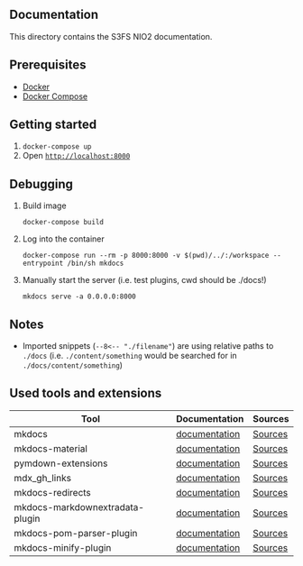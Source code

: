 ## Documentation

This directory contains the S3FS NIO2 documentation.

## Prerequisites

* [Docker][docker-install]
* [Docker Compose][docker-compose-install]

## Getting started

1. `docker-compose up`
2. Open [`http://localhost:8000`](http://localhost:8000)

## Debugging 

1. Build image
   ```
   docker-compose build
   ```

2. Log into the container
   ```
   docker-compose run --rm -p 8000:8000 -v $(pwd)/../:/workspace --entrypoint /bin/sh mkdocs
   ```

2. Manually start the server (i.e. test plugins, cwd should be ./docs!)
   ```
   mkdocs serve -a 0.0.0.0:8000
   ```

## Notes

* Imported snippets (`--8<-- "./filename"`) are using relative paths to `./docs` 
  (i.e. `./content/something` would be searched for in `./docs/content/something`)

## Used tools and extensions

| Tool                            | Documentation                         | Sources                             |
| ------------------------------- | ------------------------------------- | ----------------------------------- |
| mkdocs                          | [documentation][mkdocs]               | [Sources][mkdocs-src]               |
| mkdocs-material                 | [documentation][mkdocs-material]      | [Sources][mkdocs-material-src]      |
| pymdown-extensions              | [documentation][pymdown-extensions]   | [Sources][pymdown-extensions-src]   |
| mdx_gh_links                    | [documentation][mdx_gh_links]         | [Sources][mdx_gh_links]             |
| mkdocs-redirects                | [documentation][mkdocs-redirects]     | [Sources][mkdocs-redirects]         |
| mkdocs-markdownextradata-plugin | [documentation][mkdocs-markdownextradata-plugin] | [Sources][mkdocs-markdownextradata-plugin] |
| mkdocs-pom-parser-plugin        | [documentation][mkdocs-pom-parser-plugin] | [Sources][mkdocs-pom-parser-plugin] |
| mkdocs-minify-plugin            | [documentation][mkdocs-minify-plugin] | [Sources][mkdocs-minify-plugin] |


[docker-install]: https://docs.docker.com/get-docker/ "Docker Installation"
[docker-compose-install]: https://docs.docker.com/compose/install/ "Docker Compose Installation"

[mkdocs]: https://www.mkdocs.org "Mkdocs"
[mkdocs-src]: https://github.com/mkdocs/mkdocs "Mkdocs - Sources"

[mkdocs-material]: https://squidfunk.github.io/mkdocs-material/ "Material for MkDocs"
[mkdocs-material-src]: https://github.com/squidfunk/mkdocs-material "Material for MkDocs - Sources"

[pymdown-extensions]: https://facelessuser.github.io/pymdown-extensions "PyMdown Extensions"
[pymdown-extensions-src]: https://github.com/facelessuser/pymdown-extensions "PyMdown Extensions - Sources"


[mdx_gh_links]: https://github.com/Python-Markdown/github-links/
[mkdocs-redirects]: https://github.com/datarobot/mkdocs-redirects
[mkdocs-markdownextradata-plugin]: https://github.com/rosscdh/mkdocs-markdownextradata-plugin
[mkdocs-pom-parser-plugin]: https://github.com/steve-todorov/mkdocs-pom-parser-plugin "A pom.xml file parser for mkdocs"

[mkdocs-minify-plugin]: https://github.com/byrnereese/mkdocs-minify-plugin